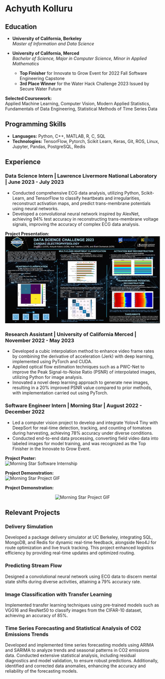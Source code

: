 # Achyuth Kolluru

## Education
- **University of California, Berkeley**  
  *Master of Information and Data Science*
  
- **University of California, Merced**  
  *Bachelor of Science, Major in Computer Science, Minor in Applied Mathematics*  
  - **Top Finisher** for Innovate to Grow Event for 2022 Fall Software Engineering Capstone  
  - **3rd Place Winner** for the Water Hack Challenge 2023 Issued by Secure Water Future

**Selected Coursework:**  
Applied Machine Learning, Computer Vision, Modern Applied Statistics, Fundamentals of Data Engineering, Statistical Methods of Time Series Data

## Programming Skills
- **Languages:** Python, C++, MATLAB, R, C, SQL
- **Technologies:** TensorFlow, Pytorch, Scikit Learn, Keras, Git, ROS, Linux, Jupyter, Pandas, PostgreSQL, Redis

## Experience

### Data Science Intern | Lawrence Livermore National Laboratory | June 2023 - July 2023
- Conducted comprehensive ECG data analysis, utilizing Python, Scikit-Learn, and TensorFlow to classify heartbeats and irregularities, reconstruct activation maps, and predict trans-membrane potentials using neural networks.
- Developed a convolutional neural network inspired by AlexNet, achieving 94% test accuracy in reconstructing trans-membrane voltage signals, improving the accuracy of complex ECG data analysis.

**Project Presentation:**  
![LLNL Data Science Project](assets/images/DSC_poster_template.jpg)

### Research Assistant | University of California Merced | November 2022 - May 2023
- Developed a cubic interpolation method to enhance video frame rates by combining the derivative of acceleration (Jerk) with deep learning, implemented using PyTorch and CUDA.
- Applied optical flow estimation techniques such as a PWC-Net to improve the Peak Signal-to-Noise Ratio (PSNR) of interpolated images, utilizing Python for image analysis.
- Innovated a novel deep learning approach to generate new images, resulting in a 20% improved PSNR value compared to prior methods, with implementation carried out using PyTorch.

### Software Engineer Intern | Morning Star | August 2022 - December 2022
- Led a computer vision project to develop and integrate Yolov4 Tiny with DeepSort for real-time detection, tracking, and counting of tomatoes during harvesting, achieving 78% accuracy under diverse conditions.
- Conducted end-to-end data processing, converting field video data into labeled images for model training, and was recognized as the Top Finisher in the Innovate to Grow Event.

**Project Poster:**  
![Morning Star Software Internship](assets/images/2022-08-Fall-CSE-Team315-poster.png)

**Project Demonstration:**  
![Morning Star Project GIF](assets/gifs/results.gif)

**Project Demonstration:**  
<div style="text-align: center;">
  <img src="assets/gifs/results.gif" alt="Morning Star Project GIF" width="600px"/>
</div>

## Relevant Projects

### Delivery Simulation
Developed a package delivery simulator at UC Berkeley, integrating SQL, MongoDB, and Redis for dynamic real-time feedback, alongside Neo4J for route optimization and live truck tracking. This project enhanced logistics efficiency by providing real-time updates and optimized routing.

### Predicting Stream Flow
Designed a convolutional neural network using ECG data to discern mental state shifts during diverse activities, attaining a 79% accuracy rate.

### Image Classification with Transfer Learning
Implemented transfer learning techniques using pre-trained models such as VGG16 and ResNet50 to classify images from the CIFAR-10 dataset, achieving an accuracy of 85%.

### Time Series Forecasting and Statistical Analysis of CO2 Emissions Trends
Developed and implemented time series forecasting models using ARIMA and SARIMA to analyze trends and seasonal patterns in CO2 emissions data. Conducted extensive statistical analysis, including residual diagnostics and model validation, to ensure robust predictions. Additionally, identified and corrected data anomalies, enhancing the accuracy and reliability of the forecasting models.
